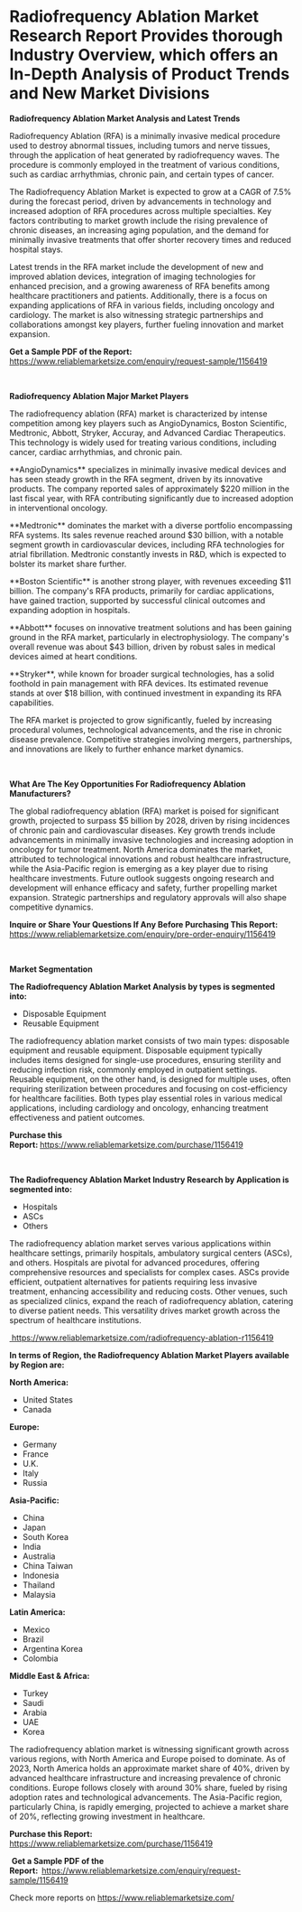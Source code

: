 <p><h1>Radiofrequency Ablation Market Research Report Provides thorough Industry Overview, which offers an In-Depth Analysis of Product Trends and New Market Divisions</h1></p><p><strong>Radiofrequency Ablation Market Analysis and Latest Trends</strong></p>
<p><p>Radiofrequency Ablation (RFA) is a minimally invasive medical procedure used to destroy abnormal tissues, including tumors and nerve tissues, through the application of heat generated by radiofrequency waves. The procedure is commonly employed in the treatment of various conditions, such as cardiac arrhythmias, chronic pain, and certain types of cancer.</p><p>The Radiofrequency Ablation Market is expected to grow at a CAGR of 7.5% during the forecast period, driven by advancements in technology and increased adoption of RFA procedures across multiple specialties. Key factors contributing to market growth include the rising prevalence of chronic diseases, an increasing aging population, and the demand for minimally invasive treatments that offer shorter recovery times and reduced hospital stays.</p><p>Latest trends in the RFA market include the development of new and improved ablation devices, integration of imaging technologies for enhanced precision, and a growing awareness of RFA benefits among healthcare practitioners and patients. Additionally, there is a focus on expanding applications of RFA in various fields, including oncology and cardiology. The market is also witnessing strategic partnerships and collaborations amongst key players, further fueling innovation and market expansion.</p></p>
<p><strong>Get a Sample PDF of the Report:&nbsp;</strong> <a href="https://www.reliablemarketsize.com/enquiry/request-sample/1156419?utm_campaign=1103&utm_medium=2&utm_source=Github&utm_content=ia&utm_term=03032025&utm_id=radiofrequency-ablation">https://www.reliablemarketsize.com/enquiry/request-sample/1156419</a></p>
<p>&nbsp;</p>
<p><strong>Radiofrequency Ablation Major Market Players</strong></p>
<p><p>The radiofrequency ablation (RFA) market is characterized by intense competition among key players such as AngioDynamics, Boston Scientific, Medtronic, Abbott, Stryker, Accuray, and Advanced Cardiac Therapeutics. This technology is widely used for treating various conditions, including cancer, cardiac arrhythmias, and chronic pain.</p><p>**AngioDynamics** specializes in minimally invasive medical devices and has seen steady growth in the RFA segment, driven by its innovative products. The company reported sales of approximately $220 million in the last fiscal year, with RFA contributing significantly due to increased adoption in interventional oncology.</p><p>**Medtronic** dominates the market with a diverse portfolio encompassing RFA systems. Its sales revenue reached around $30 billion, with a notable segment growth in cardiovascular devices, including RFA technologies for atrial fibrillation. Medtronic constantly invests in R&D, which is expected to bolster its market share further.</p><p>**Boston Scientific** is another strong player, with revenues exceeding $11 billion. The company's RFA products, primarily for cardiac applications, have gained traction, supported by successful clinical outcomes and expanding adoption in hospitals.</p><p>**Abbott** focuses on innovative treatment solutions and has been gaining ground in the RFA market, particularly in electrophysiology. The company's overall revenue was about $43 billion, driven by robust sales in medical devices aimed at heart conditions.</p><p>**Stryker**, while known for broader surgical technologies, has a solid foothold in pain management with RFA devices. Its estimated revenue stands at over $18 billion, with continued investment in expanding its RFA capabilities.</p><p>The RFA market is projected to grow significantly, fueled by increasing procedural volumes, technological advancements, and the rise in chronic disease prevalence. Competitive strategies involving mergers, partnerships, and innovations are likely to further enhance market dynamics.</p></p>
<p>&nbsp;</p>
<p><strong>What Are The Key Opportunities For Radiofrequency Ablation Manufacturers?</strong></p>
<p><p>The global radiofrequency ablation (RFA) market is poised for significant growth, projected to surpass $5 billion by 2028, driven by rising incidences of chronic pain and cardiovascular diseases. Key growth trends include advancements in minimally invasive technologies and increasing adoption in oncology for tumor treatment. North America dominates the market, attributed to technological innovations and robust healthcare infrastructure, while the Asia-Pacific region is emerging as a key player due to rising healthcare investments. Future outlook suggests ongoing research and development will enhance efficacy and safety, further propelling market expansion. Strategic partnerships and regulatory approvals will also shape competitive dynamics.</p></p>
<p><strong>Inquire or Share Your Questions If Any Before Purchasing This Report:</strong> <a href="https://www.reliablemarketsize.com/enquiry/pre-order-enquiry/1156419?utm_campaign=1103&utm_medium=2&utm_source=Github&utm_content=ia&utm_term=03032025&utm_id=radiofrequency-ablation">https://www.reliablemarketsize.com/enquiry/pre-order-enquiry/1156419</a></p>
<p>&nbsp;</p>
<p><strong>Market Segmentation</strong></p>
<p><strong>The Radiofrequency Ablation Market Analysis by types is segmented into:</strong></p>
<p><ul><li>Disposable Equipment</li><li>Reusable Equipment</li></ul></p>
<p><p>The radiofrequency ablation market consists of two main types: disposable equipment and reusable equipment. Disposable equipment typically includes items designed for single-use procedures, ensuring sterility and reducing infection risk, commonly employed in outpatient settings. Reusable equipment, on the other hand, is designed for multiple uses, often requiring sterilization between procedures and focusing on cost-efficiency for healthcare facilities. Both types play essential roles in various medical applications, including cardiology and oncology, enhancing treatment effectiveness and patient outcomes.</p></p>
<p><strong>Purchase this Report:&nbsp;</strong><a href="https://www.reliablemarketsize.com/purchase/1156419?utm_campaign=1103&utm_medium=2&utm_source=Github&utm_content=ia&utm_term=03032025&utm_id=radiofrequency-ablation">https://www.reliablemarketsize.com/purchase/1156419</a></p>
<p>&nbsp;</p>
<p><strong>The Radiofrequency Ablation Market Industry Research by Application is segmented into:</strong></p>
<p><ul><li>Hospitals</li><li>ASCs</li><li>Others</li></ul></p>
<p><p>The radiofrequency ablation market serves various applications within healthcare settings, primarily hospitals, ambulatory surgical centers (ASCs), and others. Hospitals are pivotal for advanced procedures, offering comprehensive resources and specialists for complex cases. ASCs provide efficient, outpatient alternatives for patients requiring less invasive treatment, enhancing accessibility and reducing costs. Other venues, such as specialized clinics, expand the reach of radiofrequency ablation, catering to diverse patient needs. This versatility drives market growth across the spectrum of healthcare institutions.</p></p>
<p><a href="https://www.reliablemarketsize.com/radiofrequency-ablation-r1156419?utm_campaign=1103&utm_medium=2&utm_source=Github&utm_content=ia&utm_term=03032025&utm_id=radiofrequency-ablation">&nbsp;https://www.reliablemarketsize.com/radiofrequency-ablation-r1156419</a></p>
<p><strong>In terms of Region, the Radiofrequency Ablation Market Players available by Region are:</strong></p>
<p>
    <p> <strong> North America: </strong>
        <ul>
            <li>United States</li>
            <li>Canada</li>
        </ul>
        </p> 
    <p> <strong> Europe: </strong>
        <ul>
            <li>Germany</li>
            <li>France</li>
            <li>U.K.</li>
            <li>Italy</li>
            <li>Russia</li>
        </ul>
        </p> 
    <p> <strong> Asia-Pacific: </strong>
        <ul>
            <li>China</li>
            <li>Japan</li>
            <li>South Korea</li>
            <li>India</li>
            <li>Australia</li>
            <li>China Taiwan</li>
            <li>Indonesia</li>
            <li>Thailand</li>
            <li>Malaysia</li>
        </ul>
        </p> 
    <p> <strong> Latin America: </strong>
        <ul>
            <li>Mexico</li>
            <li>Brazil</li>
            <li>Argentina Korea</li>
            <li>Colombia</li>
        </ul>
        </p> 
    <p> <strong> Middle East & Africa: </strong>
        <ul>
            <li>Turkey</li>
            <li>Saudi</li>
            <li>Arabia</li>
            <li>UAE</li>
            <li>Korea</li>
        </ul>
    </p>
    </p>
<p><p>The radiofrequency ablation market is witnessing significant growth across various regions, with North America and Europe poised to dominate. As of 2023, North America holds an approximate market share of 40%, driven by advanced healthcare infrastructure and increasing prevalence of chronic conditions. Europe follows closely with around 30% share, fueled by rising adoption rates and technological advancements. The Asia-Pacific region, particularly China, is rapidly emerging, projected to achieve a market share of 20%, reflecting growing investment in healthcare.</p></p>
<p><strong>Purchase this Report: </strong><a href="https://www.reliablemarketsize.com/purchase/1156419?utm_campaign=1103&utm_medium=2&utm_source=Github&utm_content=ia&utm_term=03032025&utm_id=radiofrequency-ablation">https://www.reliablemarketsize.com/purchase/1156419</a></p>
<p>&nbsp;<strong>Get a Sample PDF of the Report:&nbsp;&nbsp;</strong><a href="https://www.reliablemarketsize.com/enquiry/request-sample/1156419?utm_campaign=1103&utm_medium=2&utm_source=Github&utm_content=ia&utm_term=03032025&utm_id=radiofrequency-ablation">https://www.reliablemarketsize.com/enquiry/request-sample/1156419</a></p>
<p><strong></strong></p>
<p>Check more reports on <a href="https://www.reliablemarketsize.com/?utm_campaign=1103&utm_medium=2&utm_source=Github&utm_content=ia&utm_term=03032025&utm_id=radiofrequency-ablation">https://www.reliablemarketsize.com/</a></p>
